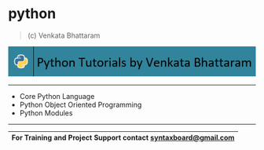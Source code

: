 # python
> (c) Venkata Bhattaram

![alt text](python-ms-logo.png)

---
* Core Python Language
* Python Object Oriented Programming
* Python Modules

---

For Training and Project Support contact **syntaxboard@gmail.com**  | 
------------------------------------------------------------------- | 
